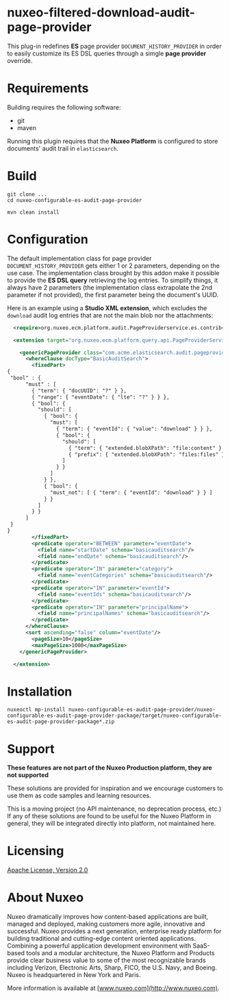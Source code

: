 # nuxeo-filtered-download-audit-page-provider

This plug-in redefines **ES** page provider `DOCUMENT_HISTORY_PROVIDER` in order to easily customize its ES DSL queries through a simgle **page provider** override.

# Requirements

Building requires the following software:

* git
* maven

Running this plugin requires that the **Nuxeo Platform** is configured to store documents' audit trail in `elasticsearch`.

# Build

```
git clone ...
cd nuxeo-configurable-es-audit-page-provider

mvn clean install
```

# Configuration

The default implementation class for page provider `DOCUMENT_HISTORY_PROVIDER` gets either 1 or 2 parameters, depending on the use case. The implementation class brought by this addon make it possible to provide the **ES DSL query** retrieving the log entries. To simplify things, it always have 2 parameters (the implementation class extrapolate the 2nd parameter if not provided), the first parameter being the document's UUID. 

Here is an example using a **Studio XML extension**, which excludes the `download` audit log entries that are not the main blob nor the attachments:
```xml
  <require>org.nuxeo.ecm.platform.audit.PageProviderservice.es.contrib</require>

  <extension target="org.nuxeo.ecm.platform.query.api.PageProviderService" point="providers">

    <genericPageProvider class="com.acme.elasticsearch.audit.pageprovider.ESDocumentHistoryConfigurablePageProvider" name="DOCUMENT_HISTORY_PROVIDER">
      <whereClause docType="BasicAuditSearch">
        <fixedPart>
{
 "bool" : {
      "must" : [
        { "term": { "docUUID": "?" } },
        { "range": { "eventDate": { "lte": "?" } } },
        { "bool": {
          "should": [
            { "bool": {
              "must": [
                { "term": { "eventId": { "value": "download" } } },
                { "bool": {
                  "should": [
                    { "term": { "extended.blobXPath": "file:content" } },
                    { "prefix": { "extended.blobXPath": "files:files" } }
                  ]
                } }
              ]
            } },
            { "bool": {
              "must_not": [ { "term": { "eventId": "download" } } ]
            } }
          ]
        } }
      ]
 }
}
        </fixedPart>
        <predicate operator="BETWEEN" parameter="eventDate">
          <field name="startDate" schema="basicauditsearch"/>
          <field name="endDate" schema="basicauditsearch"/>
        </predicate>
        <predicate operator="IN" parameter="category">
          <field name="eventCategories" schema="basicauditsearch"/>
        </predicate>
        <predicate operator="IN" parameter="eventId">
          <field name="eventIds" schema="basicauditsearch"/>
        </predicate>
        <predicate operator="IN" parameter="principalName">
          <field name="principalNames" schema="basicauditsearch"/>
        </predicate>
      </whereClause>
      <sort ascending="false" column="eventDate"/>
        <pageSize>10</pageSize>
        <maxPageSize>1000</maxPageSize>
    </genericPageProvider>

  </extension>
```
# Installation

```
nuxeoctl mp-install nuxeo-configurable-es-audit-page-provider/nuxeo-configurable-es-audit-page-provider-package/target/nuxeo-configurable-es-audit-page-provider-package*.zip
```

# Support

**These features are not part of the Nuxeo Production platform, they are not supported**

These solutions are provided for inspiration and we encourage customers to use them as code samples and learning resources.

This is a moving project (no API maintenance, no deprecation process, etc.) If any of these solutions are found to be useful for the Nuxeo Platform in general, they will be integrated directly into platform, not maintained here.


# Licensing

[Apache License, Version 2.0](http://www.apache.org/licenses/LICENSE-2.0)


# About Nuxeo

Nuxeo dramatically improves how content-based applications are built, managed and deployed, making customers more agile, innovative and successful. Nuxeo provides a next generation, enterprise ready platform for building traditional and cutting-edge content oriented applications. Combining a powerful application development environment with SaaS-based tools and a modular architecture, the Nuxeo Platform and Products provide clear business value to some of the most recognizable brands including Verizon, Electronic Arts, Sharp, FICO, the U.S. Navy, and Boeing. Nuxeo is headquartered in New York and Paris.

More information is available at [www.nuxeo.com](http://www.nuxeo.com).
